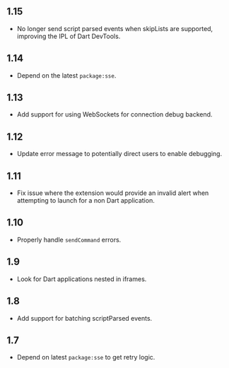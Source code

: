 ## 1.15

- No longer send script parsed events when skipLists are supported,
  improving the IPL of Dart DevTools.

## 1.14

- Depend on the latest `package:sse`.


## 1.13

- Add support for using WebSockets for connection debug backend.

## 1.12

- Update error message to potentially direct users to enable debugging.

## 1.11

- Fix issue where the extension would provide an invalid alert when attempting
  to launch for a non Dart application.

## 1.10

- Properly handle `sendCommand` errors.

## 1.9

- Look for Dart applications nested in iframes.

## 1.8

- Add support for batching scriptParsed events.

## 1.7

- Depend on latest `package:sse` to get retry logic.
